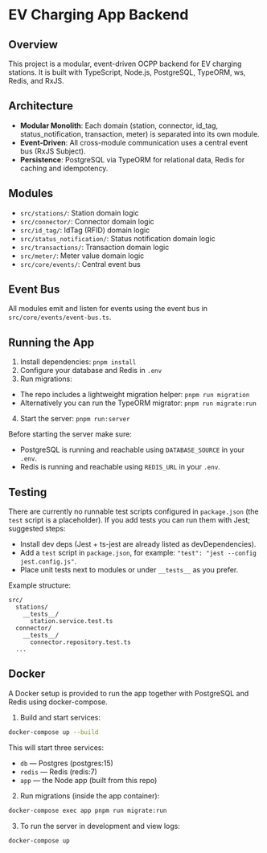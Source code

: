 # EV Charging App Backend

## Overview
This project is a modular, event-driven OCPP backend for EV charging stations. It is built with TypeScript, Node.js, PostgreSQL, TypeORM, ws, Redis, and RxJS.

## Architecture
- **Modular Monolith**: Each domain (station, connector, id_tag, status_notification, transaction, meter) is separated into its own module.
- **Event-Driven**: All cross-module communication uses a central event bus (RxJS Subject).
- **Persistence**: PostgreSQL via TypeORM for relational data, Redis for caching and idempotency.

## Modules
- `src/stations/`: Station domain logic
- `src/connector/`: Connector domain logic
- `src/id_tag/`: IdTag (RFID) domain logic
- `src/status_notification/`: Status notification domain logic
- `src/transactions/`: Transaction domain logic
- `src/meter/`: Meter value domain logic
- `src/core/events/`: Central event bus

## Event Bus
All modules emit and listen for events using the event bus in `src/core/events/event-bus.ts`.

## Running the App
1. Install dependencies: `pnpm install`
2. Configure your database and Redis in `.env`
3. Run migrations:
  - The repo includes a lightweight migration helper: `pnpm run migration`
  - Alternatively you can run the TypeORM migrator: `pnpm run migrate:run`
4. Start the server: `pnpm run:server`

Before starting the server make sure:
- PostgreSQL is running and reachable using `DATABASE_SOURCE` in your `.env`.
- Redis is running and reachable using `REDIS_URL` in your `.env`.

## Testing
There are currently no runnable test scripts configured in `package.json` (the `test` script is a placeholder). If you add tests you can run them with Jest; suggested steps:

- Install dev deps (Jest + ts-jest are already listed as devDependencies).
- Add a `test` script in `package.json`, for example: `"test": "jest --config jest.config.js"`.
- Place unit tests next to modules or under `__tests__` as you prefer.

Example structure:

```
src/
  stations/
    __tests__/
      station.service.test.ts
  connector/
    __tests__/
      connector.repository.test.ts
  ...
```

## Docker

A Docker setup is provided to run the app together with PostgreSQL and Redis using docker-compose.

1. Build and start services:

```bash
docker-compose up --build
```

This will start three services:
- `db` — Postgres (postgres:15)
- `redis` — Redis (redis:7)
- `app` — the Node app (built from this repo)

2. Run migrations (inside the app container):

```bash
docker-compose exec app pnpm run migrate:run
```

3. To run the server in development and view logs:

```bash
docker-compose up
```
